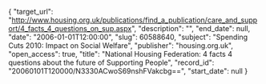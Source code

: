 {
  "target_url": "http://www.housing.org.uk/publications/find_a_publication/care_and_support/4_facts_4_questions_on_sup.aspx", 
  "description": "", 
  "end_date": null, 
  "date": "2006-01-01T12:00:00", 
  "slug": 60588640, 
  "subject": "Spending Cuts 2010: Impact on Social Welfare", 
  "publisher": "housing.org.uk", 
  "open_access": true, 
  "title": "National Housing Federation: 4 facts 4 questions about the future of Supporting People", 
  "record_id": "20060101T120000/N3330ACwoS69nshFVakcbg==", 
  "start_date": null
}

